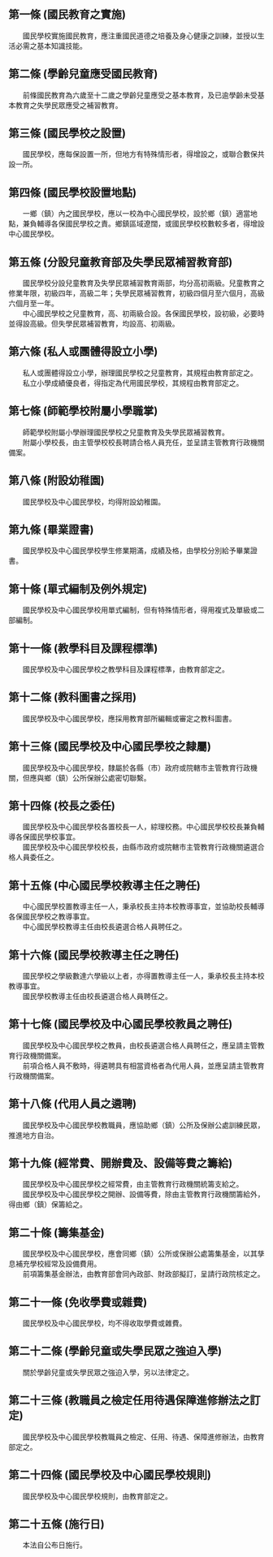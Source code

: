 第一條 (國民教育之實施)
-----------------------
　　國民學校實施國民教育，應注重國民道德之培養及身心健康之訓練，並授以生活必需之基本知識技能。  


第二條 (學齡兒童應受國民教育)
-----------------------------
　　前條國民教育為六歲至十二歲之學齡兒童應受之基本教育，及已逾學齡未受基本教育之失學民眾應受之補習教育。  


第三條 (國民學校之設置)
-----------------------
　　國民學校，應每保設置一所，但地方有特殊情形者，得增設之，或聯合數保共設一所。  


第四條 (國民學校設置地點)
-------------------------
　　一鄉（鎮）內之國民學校，應以一校為中心國民學校，設於鄉（鎮）適當地點，兼負輔導各保國民學校之責。鄉鎮區域遼闊，或國民學校校數較多者，得增設中心國民學校。  


第五條 (分設兒童教育部及失學民眾補習教育部)
-------------------------------------------
　　國民學校分設兒童教育及失學民眾補習教育兩部，均分高初兩級。兒童教育之修業年限，初級四年，高級二年；失學民眾補習教育，初級四個月至六個月，高級六個月至一年。  
　　中心國民學校之兒童教育，高、初兩級合設。各保國民學校，設初級，必要時並得設高級。但失學民眾補習教育，均設高、初兩級。  


第六條 (私人或團體得設立小學)
-----------------------------
　　私人或團體得設立小學，辦理國民學校之兒童教育，其規程由教育部定之。  
　　私立小學成績優良者，得指定為代用國民學校，其規程由教育部定之。  


第七條 (師範學校附屬小學職掌)
-----------------------------
　　師範學校附屬小學辦理國民學校之兒童教育及失學民眾補習教育。  
　　附屬小學校長，由主管學校校長聘請合格人員充任，並呈請主管教育行政機關備案。  


第八條 (附設幼稚園)
-------------------
　　國民學校及中心國民學校，均得附設幼稚園。  


第九條 (畢業證書)
-----------------
　　國民學校及中心國民學校學生修業期滿，成績及格，由學校分別給予畢業證書。  


第十條 (單式編制及例外規定)
---------------------------
　　國民學校及中心國民學校用單式編制，但有特殊情形者，得用複式及單級或二部編制。  


第十一條 (教學科目及課程標準)
-----------------------------
　　國民學校及中心國民學校之教學科目及課程標準，由教育部定之。  


第十二條 (教科圖書之採用)
-------------------------
　　國民學校及中心國民學校，應採用教育部所編輯或審定之教科圖書。  


第十三條 (國民學校及中心國民學校之隸屬)
---------------------------------------
　　國民學校及中心國民學校，隸屬於各縣（市）政府或院轄市主管教育行政機關，但應與鄉（鎮）公所保辦公處密切聯繫。  


第十四條 (校長之委任)
---------------------
　　國民學校及中心國民學校各置校長一人，綜理校務。中心國民學校校長兼負輔導各保國民學校事宜。  
　　國民學校及中心國民學校校長，由縣市政府或院轄市主管教育行政機關遴選合格人員委任之。  


第十五條 (中心國民學校教導主任之聘任)
-------------------------------------
　　中心國民學校置教導主任一人，秉承校長主持本校教導事宜，並協助校長輔導各保國民學校之教導事宜。  
　　中心國民學校教導主任由校長遴選合格人員聘任之。  


第十六條 (國民學校教導主任之聘任)
---------------------------------
　　國民學校之學級數達六學級以上者，亦得置教導主任一人，秉承校長主持本校教導事宜。  
　　國民學校教導主任由校長遴選合格人員聘任之。  


第十七條 (國民學校及中心國民學校教員之聘任)
-------------------------------------------
　　國民學校及中心國民學校之教員，由校長遴選合格人員聘任之，應呈請主管教育行政機關備案。  
　　前項合格人員不敷時，得遴聘具有相當資格者為代用人員，並應呈請主管教育行政機關備案。  


第十八條 (代用人員之遴聘)
-------------------------
　　國民學校及中心國民學校教職員，應協助鄉（鎮）公所及保辦公處訓練民眾，推進地方自治。  


第十九條 (經常費、開辦費及、設備等費之籌給)
-------------------------------------------
　　國民學校及中心國民學校之經常費，由主管教育行政機關統籌支給之。  
　　國民學校及中心國民學校之開辦、設備等費，除由主管教育行政機關籌給外，得由鄉（鎮）保籌給之。  


第二十條 (籌集基金)
-------------------
　　國民學校及中心國民學校，應會同鄉（鎮）公所或保辦公處籌集基金，以其孳息補充學校經常及設備費用。  
　　前項籌集基金辦法，由教育部會同內政部、財政部擬訂，呈請行政院核定之。  


第二十一條 (免收學費或雜費)
---------------------------
　　國民學校及中心國民學校，均不得收取學費或雜費。  


第二十二條 (學齡兒童或失學民眾之強迫入學)
-----------------------------------------
　　關於學齡兒童或失學民眾之強迫入學，另以法律定之。  


第二十三條 (教職員之檢定任用待遇保障進修辦法之訂定)
---------------------------------------------------
　　國民學校及中心國民學校教職員之檢定、任用、待遇、保障進修辦法，由教育部定之。  


第二十四條 (國民學校及中心國民學校規則)
---------------------------------------
　　國民學校及中心國民學校規則，由教育部定之。  


第二十五條 (施行日)
-------------------
　　本法自公布日施行。